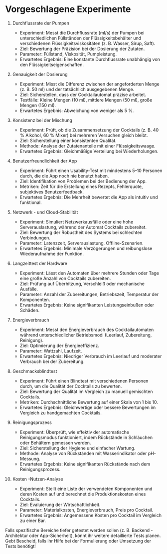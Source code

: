 # Vorgeschlagene Experimente

1. Durchflussrate der Pumpen

   - Experiment: Messt die Durchflussrate (ml/s) der Pumpen bei unterschiedlichen Füllständen der Flüssigkeitsbehälter und verschiedenen Flüssigkeitsviskositäten (z. B. Wasser, Sirup, Saft).
   - Ziel: Bewertung der Präzision bei der Dosierung der Zutaten.
   - Parameter: Füllstand, Viskosität, Pumpleistung.
   - Erwartetes Ergebnis: Eine konstante Durchflussrate unabhängig von den Flüssigkeitseigenschaften.

2. Genauigkeit der Dosierung

   - Experiment: Misst die Differenz zwischen der angeforderten Menge (z. B. 50 ml) und der tatsächlich ausgegebenen Menge.
   - Ziel: Sicherstellen, dass der Cocktailautomat präzise arbeitet.
   - Testfälle: Kleine Mengen (10 ml), mittlere Mengen (50 ml), große Mengen (150 ml).
   - Erwartetes Ergebnis: Abweichung von weniger als 5 %.

3. Konsistenz bei der Mischung

   - Experiment: Prüft, ob die Zusammensetzung der Cocktails (z. B. 40 % Alkohol, 60 % Mixer) bei mehreren Versuchen gleich bleibt.
   - Ziel: Sicherstellung einer konsistenten Qualität.
   - Methode: Analyse der Zutatenanteile mit einer Flüssigkeitswaage.
   - Erwartetes Ergebnis: Gleichmäßige Verteilung bei Wiederholungen.

4. Benutzerfreundlichkeit der App

   - Experiment: Führt einen Usability-Test mit mindestens 5–10 Personen durch, die die App noch nie benutzt haben.
   - Ziel: Identifikation von Problemen bei der Bedienung der App.
   - Metriken: Zeit für die Erstellung eines Rezepts, Fehlerquote, subjektives Benutzerfeedback.
   - Erwartetes Ergebnis: Die Mehrheit bewertet die App als intuitiv und funktional.

5. Netzwerk   - und Cloud-Stabilität

   - Experiment: Simuliert Netzwerkausfälle oder eine hohe Serverauslastung, während der Automat Cocktails zubereitet.
   - Ziel: Bewertung der Robustheit des Systems bei schlechten Verbindungen.
   - Parameter: Latenzzeit, Serverauslastung, Offline-Szenarien.
   - Erwartetes Ergebnis: Minimale Verzögerungen und reibungslose Wiederaufnahme der Funktion.

6. Langzeittest der Hardware

   - Experiment: Lässt den Automaten über mehrere Stunden oder Tage eine große Anzahl von Cocktails zubereiten.
   - Ziel: Prüfung auf Überhitzung, Verschleiß oder mechanische Ausfälle.
   - Parameter: Anzahl der Zubereitungen, Betriebszeit, Temperatur der Komponenten.
   - Erwartetes Ergebnis: Keine signifikanten Leistungseinbußen oder Schäden.

7. Energieverbrauch

   - Experiment: Messt den Energieverbrauch des Cocktailautomaten während unterschiedlicher Betriebsmodi (Leerlauf, Zubereitung, Reinigung).
   - Ziel: Optimierung der Energieeffizienz.
   - Parameter: Wattzahl, Laufzeit.
   - Erwartetes Ergebnis: Niedriger Verbrauch im Leerlauf und moderater Verbrauch bei der Zubereitung.

8. Geschmacksblindtest

   - Experiment: Führt einen Blindtest mit verschiedenen Personen durch, um die Qualität der Cocktails zu bewerten.
   - Ziel: Bewertung der Qualität im Vergleich zu manuell gemischten Cocktails.
   - Metriken: Durchschnittliche Bewertung auf einer Skala von 1 bis 10.
   - Erwartetes Ergebnis: Gleichwertige oder bessere Bewertungen im Vergleich zu handgemachten Cocktails.

9. Reinigungsprozess

   - Experiment: Überprüft, wie effektiv der automatische Reinigungsmodus funktioniert, indem Rückstände in Schläuchen oder Behältern gemessen werden.
   - Ziel: Sicherstellung der Hygiene und einfacher Wartung.
   - Methode: Analyse von Rückständen mit Wasserindikator oder pH-Messung.
   - Erwartetes Ergebnis: Keine signifikanten Rückstände nach dem Reinigungsprozess.

10. Kosten   -Nutzen-Analyse

    - Experiment: Stellt eine Liste der verwendeten Komponenten und deren Kosten auf und berechnet die Produktionskosten eines Cocktails.
    - Ziel: Evaluierung der Wirtschaftlichkeit.
    - Parameter: Materialkosten, Energieverbrauch, Preis pro Cocktail.
    - Erwartetes Ergebnis: Angemessene Kosten pro Cocktail im Vergleich zu einer Bar.

Falls spezifische Bereiche tiefer getestet werden sollen (z. B. Backend   -Architektur oder App-Sicherheit), könnt ihr weitere detaillierte Tests planen. Gebt Bescheid, falls ihr Hilfe bei der Formulierung oder Umsetzung der Tests benötigt!
